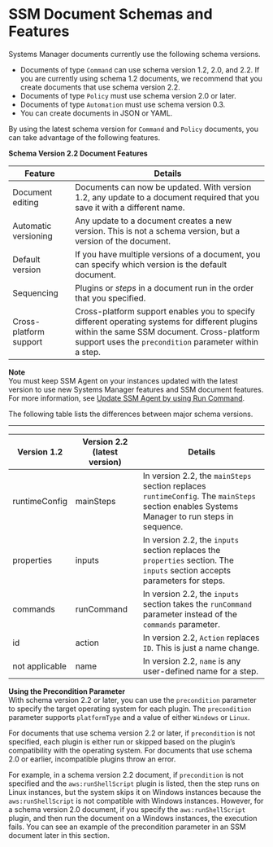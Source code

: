 # SSM Document Schemas and Features<a name="document-schemas-features"></a>

Systems Manager documents currently use the following schema versions\.
+ Documents of type `Command` can use schema version 1\.2, 2\.0, and 2\.2\. If you are currently using schema 1\.2 documents, we recommend that you create documents that use schema version 2\.2\.
+ Documents of type `Policy` must use schema version 2\.0 or later\.
+ Documents of type `Automation` must use schema version 0\.3\.
+ You can create documents in JSON or YAML\.

By using the latest schema version for `Command` and `Policy` documents, you can take advantage of the following features\.


**Schema Version 2\.2 Document Features**  

| Feature | Details | 
| --- | --- | 
|  Document editing  |  Documents can now be updated\. With version 1\.2, any update to a document required that you save it with a different name\.  | 
|  Automatic versioning  |  Any update to a document creates a new version\. This is not a schema version, but a version of the document\.  | 
|  Default version  |  If you have multiple versions of a document, you can specify which version is the default document\.  | 
|  Sequencing  |  Plugins or *steps* in a document run in the order that you specified\.  | 
|  Cross\-platform support  |  Cross\-platform support enables you to specify different operating systems for different plugins within the same SSM document\. Cross\-platform support uses the `precondition` parameter within a step\.   | 

**Note**  
You must keep SSM Agent on your instances updated with the latest version to use new Systems Manager features and SSM document features\. For more information, see [Update SSM Agent by using Run Command](rc-console.md#rc-console-agentexample)\.

The following table lists the differences between major schema versions\.


****  

| Version 1\.2 | Version 2\.2 \(latest version\) | Details | 
| --- | --- | --- | 
|  runtimeConfig  |  mainSteps  |  In version 2\.2, the `mainSteps` section replaces `runtimeConfig`\. The `mainSteps` section enables Systems Manager to run steps in sequence\.  | 
|  properties  |  inputs  |  In version 2\.2, the `inputs` section replaces the `properties` section\. The `inputs` section accepts parameters for steps\.  | 
|  commands  |  runCommand  |  In version 2\.2, the `inputs` section takes the `runCommand` parameter instead of the `commands` parameter\.  | 
|  id  |  action  |  In version 2\.2, `Action` replaces `ID`\. This is just a name change\.  | 
|  not applicable  |  name  |  In version 2\.2, `name` is any user\-defined name for a step\.  | 

**Using the Precondition Parameter**  
With schema version 2\.2 or later, you can use the `precondition` parameter to specify the target operating system for each plugin\. The `precondition` parameter supports `platformType` and a value of either `Windows` or `Linux`\.

For documents that use schema version 2\.2 or later, if `precondition` is not specified, each plugin is either run or skipped based on the plugin’s compatibility with the operating system\. For documents that use schema 2\.0 or earlier, incompatible plugins throw an error\.

For example, in a schema version 2\.2 document, if `precondition` is not specified and the `aws:runShellScript` plugin is listed, then the step runs on Linux instances, but the system skips it on Windows instances because the `aws:runShellScript` is not compatible with Windows instances\. However, for a schema version 2\.0 document, if you specify the `aws:runShellScript` plugin, and then run the document on a Windows instances, the execution fails\. You can see an example of the precondition parameter in an SSM document later in this section\.